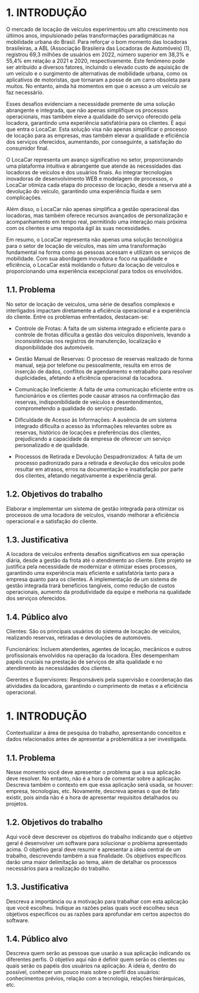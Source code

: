 # 1. INTRODUÇÃO

O mercado de locação de veículos experimentou um alto crescimento nos últimos anos, impulsionado pelas transformações paradigmáticas na mobilidade urbana do Brasil. Para reforçar o bom momento das locadoras brasileiras, a ABL (Associação Brasileira das Locadoras de Automóveis) (1), registrou 69,3 milhões de usuários em 2022, número superior em 38,3% e 55,4% em relação a 2021 e 2020, respectivamente. Este fenômeno pode ser atribuído a diversos fatores, incluindo o elevado custo de aquisição de um veículo e o surgimento de alternativas de mobilidade urbana, como os aplicativos de motoristas, que tornaram a posse de um carro obsoleta para muitos. No entanto, ainda há momentos em que o acesso a um veículo se faz necessário.


Esses desafios evidenciam a necessidade premente de uma solução abrangente e integrada, que não apenas simplifique os processos operacionais, mas também eleve a qualidade do serviço oferecido pela locadora, garantindo uma experiência satisfatória para os clientes. É aqui que entra o LocaCar. Esta solução visa não apenas simplificar o processo de locação para as empresas, mas também elevar a qualidade e eficiência dos serviços oferecidos, aumentando, por conseguinte, a satisfação do consumidor final. 

O LocaCar representa um avanço significativo no setor, proporcionando uma plataforma intuitiva e abrangente que atende às necessidades das locadoras de veículos e dos usuários finais. Ao integrar tecnologias inovadoras de desenvolvimento WEB e modelagem de processos, o LocaCar otimiza cada etapa do processo de locação, desde a reserva até a devolução do veículo, garantindo uma experiência fluida e sem complicações. 

Além disso, o LocaCar não apenas simplifica a gestão operacional das locadoras, mas também oferece recursos avançados de personalização e acompanhamento em tempo real, permitindo uma interação mais próxima com os clientes e uma resposta ágil às suas necessidades. 

Em resumo, o LocaCar representa não apenas uma solução tecnológica para o setor de locação de veículos, mas sim uma transformação fundamental na forma como as pessoas acessam e utilizam os serviços de mobilidade. Com sua abordagem inovadora e foco na qualidade e eficiência, o LocaCar está moldando o futuro da locação de veículos e proporcionando uma experiência excepcional para todos os envolvidos. 

## 1.1. Problema

No setor de locação de veículos, uma série de desafios complexos e interligados impactam diretamente a eficiência operacional e a experiência do cliente. Entre os problemas enfrentados, destacam-se: 

- Controle de Frotas: A falta de um sistema integrado e eficiente para o controle de frotas dificulta a gestão dos veículos disponíveis, levando a inconsistências nos registros de manutenção, localização e disponibilidade dos automóveis. 

- Gestão Manual de Reservas: O processo de reservas realizado de forma manual, seja por telefone ou pessoalmente, resulta em erros de inserção de dados, conflitos de agendamento e retrabalho para resolver duplicidades, afetando a eficiência operacional da locadora. 

- Comunicação Ineficiente: A falta de uma comunicação eficiente entre os funcionários e os clientes pode causar atrasos na confirmação das reservas, indisponibilidade de veículos e desentendimentos, comprometendo a qualidade do serviço prestado. 

- Dificuldade de Acesso às Informações: A ausência de um sistema integrado dificulta o acesso às informações relevantes sobre as reservas, histórico de locações e preferências dos clientes, prejudicando a capacidade da empresa de oferecer um serviço personalizado e de qualidade. 

- Processos de Retirada e Devolução Despadronizados: A falta de um processo padronizado para a retirada e devolução dos veículos pode resultar em atrasos, erros na documentação e insatisfação por parte dos clientes, afetando negativamente a experiência geral. 


## 1.2. Objetivos do trabalho

Elaborar e implementar um sistema de gestão integrada para otimizar os processos de uma locadora de veículos, visando melhorar a eficiência operacional e a satisfação do cliente. 

## 1.3. Justificativa

A locadora de veículos enfrenta desafios significativos em sua operação diária, desde a gestão da frota até o atendimento ao cliente. Este projeto se justifica pela necessidade de modernizar e otimizar esses processos, garantindo uma experiência mais eficiente e satisfatória tanto para a empresa quanto para os clientes. A implementação de um sistema de gestão integrada trará benefícios tangíveis, como redução de custos operacionais, aumento da produtividade da equipe e melhoria na qualidade dos serviços oferecidos. 

## 1.4. Público alvo

Clientes: São os principais usuários do sistema de locação de veículos, realizando reservas, retiradas e devoluções de automóveis. 

Funcionários: Incluem atendentes, agentes de locação, mecânicos e outros profissionais envolvidos na operação da locadora. Eles desempenham papéis cruciais na prestação de serviços de alta qualidade e no atendimento às necessidades dos clientes. 

Gerentes e Supervisores: Responsáveis pela supervisão e coordenação das atividades da locadora, garantindo o cumprimento de metas e a eficiência operacional. 











# 1. INTRODUÇÃO

Contextualizar a área de pesquisa do trabalho, apresentando conceitos e dados relacionados antes de apresentar a problemática a ser investigada.

## 1.1. Problema

Nesse momento você deve apresentar o problema que a sua aplicação deve resolver. No entanto, não é a hora de comentar sobre a aplicação. 
Descreva também o contexto em que essa aplicação será usada, se houver: empresa, tecnologias, etc. Novamente, descreva apenas o que de fato existir, pois ainda não é a hora de apresentar requisitos detalhados ou projetos.

## 1.2. Objetivos do trabalho

Aqui você deve descrever os objetivos do trabalho indicando que o objetivo geral é desenvolver um software para solucionar o problema apresentado acima. O objetivo geral deve resumir e apresentar a ideia central de um trabalho, descrevendo também a sua finalidade. Os objetivos específicos darão uma maior delimitação ao tema, além de detalhar os processos necessários para a realização do trabalho.

## 1.3. Justificativa

Descreva a importância ou a motivação para trabalhar com esta aplicação que você escolheu. Indique as razões pelas quais você escolheu seus objetivos específicos ou as razões para aprofundar em certos aspectos do software.

## 1.4. Público alvo

Descreva quem serão as pessoas que usarão a sua aplicação indicando os diferentes perfis. O objetivo aqui não é definir quem serão os clientes ou quais serão os papéis dos usuários na aplicação. A ideia é, dentro do possível, conhecer um pouco mais sobre o perfil dos usuários: conhecimentos prévios, relação com a tecnologia, relações hierárquicas, etc.
